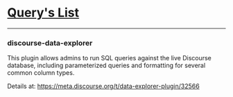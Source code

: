 # [Query's List](https://github.com/SidVal/discourse-data-explorer/blob/queries/querys.md)

***

### discourse-data-explorer

This plugin allows admins to run SQL queries against the live Discourse database,
including parameterized queries and formatting for several common column types.

Details at: https://meta.discourse.org/t/data-explorer-plugin/32566

